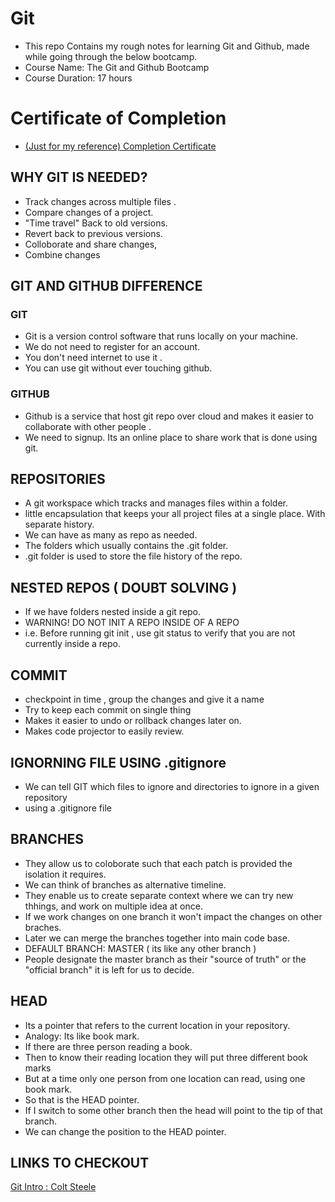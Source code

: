 # Git
* This repo Contains my rough notes for learning Git and Github, made while going through the below bootcamp. 
* Course Name: The Git and Github Bootcamp
* Course Duration: 17 hours 

# Certificate of Completion
- [(Just for my reference) Completion Certificate](https://udemy-certificate.s3.amazonaws.com/image/UC-48d5964c-a4db-459b-a652-835af3ccc754.jpg)


## WHY GIT IS NEEDED? 
* Track changes across multiple files . 
* Compare changes of a project. 
* "Time travel" Back to old versions. 
* Revert back to previous versions. 
* Colloborate and share changes,
* Combine changes

## GIT AND GITHUB DIFFERENCE
### GIT
* Git is a version control software that runs locally on your machine. 
* We do not need to register for an account. 
* You don't need internet to use it . 
* You can use git without ever touching github.


### GITHUB
* Github is a service that host git repo over cloud and makes it easier to collaborate with other people . 
* We need to signup. Its an online place to share work that is done using git. 


## REPOSITORIES
* A git workspace which tracks and manages files within a folder. 
* little encapsulation that keeps your all project files at a single place. With separate history. 
* We can have as many as repo as needed. 
* The folders which usually contains the .git folder. 
* .git folder is used to store the file history of the repo. 


## NESTED REPOS ( DOUBT SOLVING )
* If we have folders nested inside a git repo. 
* WARNING! DO NOT INIT A REPO INSIDE OF A REPO
* i.e. Before running git init , use git status to verify that you are not currently inside a repo.

## COMMIT
* checkpoint in time , group the changes and give it a name
* Try to keep each commit on single thing 
* Makes it easier to undo or rollback changes later on. 
* Makes code projector to easily review. 

## IGNORNING FILE USING .gitignore
* We can tell GIT which files to ignore and directories to ignore in a given repository
* using a .gitignore file 


## BRANCHES
* They allow us to coloborate such that each patch is provided the isolation it requires. 
* We can think of branches as alternative timeline. 
* They enable us to create separate context where we can try new thhings, and work on multiple idea at once. 
* If we work changes on one branch it won't impact the changes on other braches. 
* Later we can merge the branches together into main code base. 
* DEFAULT BRANCH: MASTER ( its like any other branch )
* People designate the master branch as their "source of truth" or the "official branch" it is left for us to decide. 


## HEAD
* Its a pointer that refers to the current location in your repository. 
* Analogy: Its like book mark. 
* If there are three person reading a book. 
* Then to know their reading location they will put three different book marks 
* But at a time only one person from one location can read, using one book mark. 
* So that is the HEAD pointer. 
* If I switch to some other branch then the head will point to the tip of that branch. 
* We can change the position to the HEAD pointer. 

## LINKS TO CHECKOUT
[Git Intro : Colt Steele](https://www.canva.com/design/DAETQyFE6pM/mLt1oYF8gP_mqBS3ghb-BA/view?utm_content=DAETQyFE6pM&utm_campaign=designshare&utm_medium=link&utm_source=sharebutton#59)



